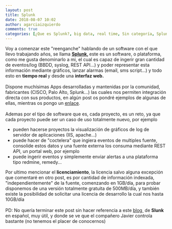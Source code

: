 ```yaml
---
layout: post
title: Splunk
date: 2018-08-07 10:02
author: agarciaizquierdo
comments: true
categories: [¿Que es Splunk?, big data, real time, Sin categoría, Splunk, Splunk Español]
---
```

Voy a comenzar este "reenganche" hablando de un software con el que llevo trabajando años, se llama <b><a href="https://www.splunk.com/" target="_blank" rel="noopener noreferrer">Splunk</a>, </b>este es un software, o plataforma, como me gusta denominarlo a mi, el cual es capaz de ingerir gran cantidad de eventos/log (BBDD, syslog, REST API...) y poder representar esta información mediante gráficos, lanzar alarmas (email, sms script...) y todo esto en <b>tiempo real </b>y desde una <b>interfaz web.</b><br /><b><br /></b>Dispone muchísimas Apps desarrolladas y mantenidas por la comunidad, fabricantes (CISCO, Palo Alto, Splunk...) las cuales nos permiten integración directa con sus productos, en algún post os pondré ejemplos de algunas de ellas, mientras os pongo un <a href="https://splunkbase.splunk.com/" target="_blank" rel="noopener noreferrer">enlace</a>.<br /><br />Ademas por el tipo de software que es, cada proyecto, es un reto, ya que cada proyecto puede ser un caso de uso totalmente nuevo, por ejemplo<br /><ul><li>pueden hacerse proyectos la visualización de gráficos de log de servidor de aplicaciones (IIS, apache...)</li><li>puede hacer de "coctelera" que ingiera eventos de multiples fuente, consolide estos datos y una fuente externa los consuma mediante REST API, un portal web, por ejemplo</li><li>puede ingerir eventos y simplemente enviar alertas a una plataforma tipo redmine, remedy...</li></ul><div>Por ultimo mencionar el <b>licenciamiento</b>, la licencia salvo alguna excepción que comentaré en otro post, es por cantidad de información indexada, "independientemente" de la fuente, comenzando en 1GB/día, para probar disponemos de una versión totalmente gratuita de 500MB/día, y también existe la posibilidad de solicitar una licencia de desarrollo la cual nos hasta 10GB/día</div><div><br /></div><div>PD: No quería terminar este post sin hacer referencia a este <a href="https://splunkes.wordpress.com/" target="_blank" rel="noopener noreferrer">blog </a> de <b>Slunk </b>en español, muy útil, y donde se ve que el compañero Javier controla bastante (no tenemos el placer de conocernos)</div><br /><br />
